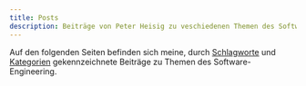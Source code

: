 ```yaml
---
title: Posts
description: Beiträge von Peter Heisig zu veschiedenen Themen des Software-Engineering
---
```


Auf den folgenden Seiten befinden sich meine, durch [Schlagworte](/tags) und [Kategorien](/categories) gekennzeichnete Beiträge zu Themen des Software-Engineering.
